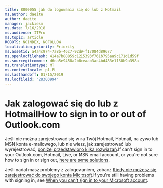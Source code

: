 ```yaml
---
title: 8000055 jak do logowania się do lub z Hotmail
ms.author: daeite
author: daeite
manager: jackiesm
ms.date: 7/16/2018
ms.audience: ITPro
ms.topic: article
ROBOTS: NOINDEX, NOFOLLOW
localization_priority: Priority
ms.assetid: a4a4c974-7a8b-46c7-92d9-f17084d89677
ms.openlocfilehash: 414a7b88859c1215393f761b795aa9c171d1d59f
ms.sourcegitcommit: d6ea5e9458a2b8ceaab3ac4bd483e1130b9a398a
ms.translationtype: MT
ms.contentlocale: pl-PL
ms.lasthandoff: 01/15/2019
ms.locfileid: "28303994"
---
```

# <a name="how-to-sign-in-to-or-out-of-outlookcom"></a><span data-ttu-id="665d6-102">Jak zalogować się do lub z Hotmail</span><span class="sxs-lookup"><span data-stu-id="665d6-102">How to sign in to or out of Outlook.com</span></span>

<span data-ttu-id="665d6-103">Jeśli nie można zarejestrować się w na Twój Hotmail, Hotmail, na żywo lub MSN konta e-mailowego, lub nie wiesz, jak zarejestrować lub wyrejestrować, [poniżej przedstawiono kilka rozwiązań](https://go.microsoft.com/fwlink/p/?linkid=2005840).</span><span class="sxs-lookup"><span data-stu-id="665d6-103">If can't sign in to your Outlook.com, Hotmail, Live, or MSN email account, or you're not sure how to sign in or sign out, [here are some solutions](https://go.microsoft.com/fwlink/p/?linkid=2005840).</span></span>
  
<span data-ttu-id="665d6-104">Jeśli nadal masz problemy z zalogowaniem, zobacz [Kiedy nie możesz się zarejestrować do swojego konta Microsoft](https://go.microsoft.com/fwlink/p/?linkid=837479).</span><span class="sxs-lookup"><span data-stu-id="665d6-104">If you're still having problems with signing in, see [When you can't sign in to your Microsoft account](https://go.microsoft.com/fwlink/p/?linkid=837479).</span></span>
  

